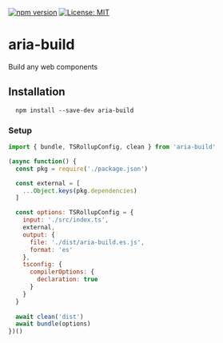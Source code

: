 [![npm version](https://badge.fury.io/js/aria-build.svg)](https://www.npmjs.com/package/aria-build)
[![License: MIT](https://img.shields.io/badge/license-MIT-blue.svg)](https://opensource.org/licenses/MIT)

# aria-build
Build any web components

Installation
------------

  ```
    npm install --save-dev aria-build
  ```

### Setup
```javascript
import { bundle, TSRollupConfig, clean } from 'aria-build'

(async function() {
  const pkg = require('./package.json')

  const external = [
    ...Object.keys(pkg.dependencies)
  ]

  const options: TSRollupConfig = {
    input: './src/index.ts',
    external,
    output: {
      file: './dist/aria-build.es.js',
      format: 'es'
    },
    tsconfig: {
      compilerOptions: {
        declaration: true
      }
    }
  }
  
  await clean('dist')
  await bundle(options)
})()
```